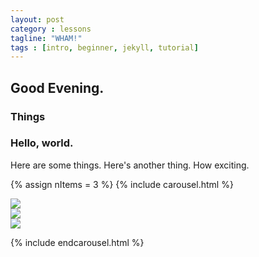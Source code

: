 ```yaml
---
layout: post
category : lessons
tagline: "WHAM!"
tags : [intro, beginner, jekyll, tutorial]
---
```


## Good Evening.

### Things

### Hello, world.

Here are some things.
Here's another thing.
How exciting.

{% assign nItems = 3 %}
{% include carousel.html %}

<div class="item"><a href="http://www.flickr.com/photos/idfarmer/6881991229/in/photostream"><img src ="http://farm8.staticflickr.com/7194/6881991229_091fe39c32_o.jpg"></a></div>
<div class="item"><a href="http://www.flickr.com/photos/idfarmer/6881991229/in/photostream"><img src ="http://farm8.staticflickr.com/7194/6881991229_091fe39c32_o.jpg"></a></div>
<div class="item"><a href="http://www.flickr.com/photos/idfarmer/6881991229/in/photostream"><img src ="http://farm8.staticflickr.com/7194/6881991229_091fe39c32_o.jpg"></a></div>

{% include endcarousel.html %}